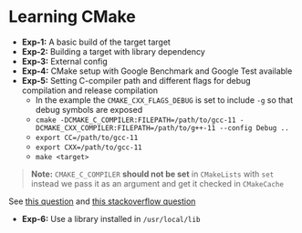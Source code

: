 # Learning CMake

- **Exp-1:** A basic build of the target target
- **Exp-2:** Building a target with library dependency
- **Exp-3:** External config
- **Exp-4:** CMake setup with Google Benchmark and Google Test available
- **Exp-5:** Setting C-compiler path and different flags for debug compilation and release compilation
  + In the example the `CMAKE_CXX_FLAGS_DEBUG` is set to include `-g` so that debug symbols are exposed
  + `cmake -DCMAKE_C_COMPILER:FILEPATH=/path/to/gcc-11 -DCMAKE_CXX_COMPILER:FILEPATH=/path/to/g++-11 --config Debug ..`
  + `export CC=/path/to/gcc-11`
  + `export CXX=/path/to/gcc-11`
  + `make <target>`

> **Note:** `CMAKE_C_COMPILER` **should not be set** in `CMakeLists` with `set` instead we pass it as an argument and get it checked in `CMakeCache`

See [this question](https://discourse.cmake.org/t/proper-way-to-set-compiler-and-language-standard-in-cmake/2756) and [this stackoverflow question](https://stackoverflow.com/questions/17275348/how-to-specify-new-gcc-path-for-cmake)
- **Exp-6:** Use a library installed in `/usr/local/lib`
